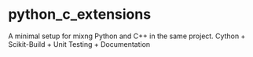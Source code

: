 # python_c_extensions
A minimal setup for mixng Python and C++ in the same project. Cython + Scikit-Build + Unit Testing + Documentation
